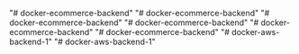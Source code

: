 "# docker-ecommerce-backend" 
"# docker-ecommerce-backend" 
"# docker-ecommerce-backend" 
"# docker-ecommerce-backend" 
"# docker-ecommerce-backend" 
"# docker-ecommerce-backend" 
"# docker-aws-backend-1" 
"# docker-aws-backend-1" 
